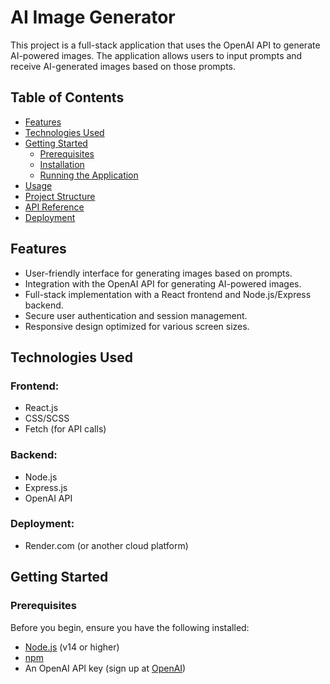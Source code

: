 # AI Image Generator

This project is a full-stack application that uses the OpenAI API to generate AI-powered images. The application allows users to input prompts and receive AI-generated images based on those prompts.

## Table of Contents

- [Features](#features)
- [Technologies Used](#technologies-used)
- [Getting Started](#getting-started)
  - [Prerequisites](#prerequisites)
  - [Installation](#installation)
  - [Running the Application](#running-the-application)
- [Usage](#usage)
- [Project Structure](#project-structure)
- [API Reference](#api-reference)
- [Deployment](#deployment)

## Features

- User-friendly interface for generating images based on prompts.
- Integration with the OpenAI API for generating AI-powered images.
- Full-stack implementation with a React frontend and Node.js/Express backend.
- Secure user authentication and session management.
- Responsive design optimized for various screen sizes.

## Technologies Used

### Frontend:
- React.js
- CSS/SCSS
- Fetch (for API calls)

### Backend:
- Node.js
- Express.js
- OpenAI API

### Deployment:
- Render.com (or another cloud platform)

## Getting Started

### Prerequisites

Before you begin, ensure you have the following installed:

- [Node.js](https://nodejs.org/) (v14 or higher)
- [npm](https://www.npmjs.com/)
- An OpenAI API key (sign up at [OpenAI](https://platform.openai.com/signup))
